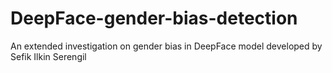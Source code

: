 # DeepFace-gender-bias-detection
An extended investigation on gender bias in DeepFace model developed by Sefik Ilkin Serengil
